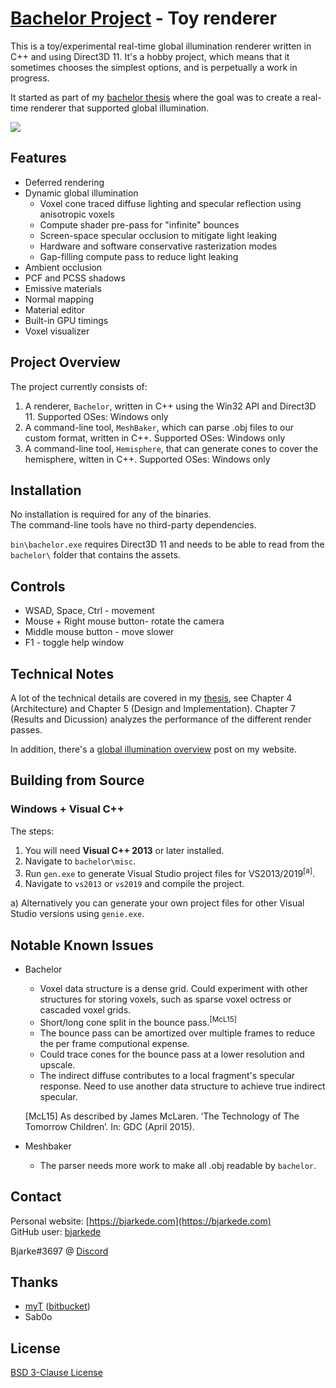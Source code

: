 # [Bachelor Project](http://github.com/bjarkede/) - Toy renderer

This is a toy/experimental real-time global illumination renderer written in C++ and using Direct3D 11. It's a hobby project, which means that it sometimes chooses the simplest options, and is perpetually a work in progress. 

It started as part of my [bachelor thesis](https://bjarkede.com/documents/bachelor_thesis_bjarke_damsgaard_eriksen.pdf) where the goal was to create a real-time renderer that supported global illumination.

![](https://bjarkede.com/gi_overview/screenshots/image1_hu88218d72c5defce792037be31f71092d_186361_1600x1600_fit_q50_box.jpg)

## Features

* Deferred rendering
* Dynamic global illumination
    * Voxel cone traced diffuse lighting and specular reflection using anisotropic voxels
    * Compute shader pre-pass for "infinite" bounces
    * Screen-space specular occlusion to mitigate light leaking
    * Hardware and software conservative rasterization modes
    * Gap-filling compute pass to reduce light leaking
* Ambient occlusion
* PCF and PCSS shadows
* Emissive materials
* Normal mapping
* Material editor
* Built-in GPU timings
* Voxel visualizer

## Project Overview

The project currently consists of:

1. A renderer, `Bachelor`, written in C++ using the Win32 API and Direct3D 11. Supported OSes: Windows only 
2. A command-line tool, `MeshBaker`, which can parse .obj files to our custom format, written in C++. Supported OSes: Windows only
3. A command-line tool, `Hemisphere`, that can generate cones to cover the hemisphere, witten in C++. Supported OSes: Windows only

## Installation

No installation is required for any of the binaries.  
The command-line tools have no third-party dependencies.

`bin\bachelor.exe` requires Direct3D 11 and needs to be able to read from the `bachelor\` folder that contains the assets.

## Controls


* WSAD, Space, Ctrl - movement
* Mouse + Right mouse button- rotate the camera
* Middle mouse button - move slower
* F1 - toggle help window

## Technical Notes

A lot of the technical details are covered in my [thesis](https://bjarkede.com/documents/bachelor_thesis_bjarke_damsgaard_eriksen.pdf), see Chapter 4 (Architecture) and Chapter 5 (Design and Implementation). Chapter 7 (Results and Dicussion) analyzes the performance of the different render passes.

In addition, there's a [global illumination overview](https://bjarkede.com/writeups/bachelor-project-overview/) post on my website.

## Building from Source

### Windows + Visual C++

The steps:

1. You will need **Visual C++ 2013** or later installed.
2. Navigate to `bachelor\misc`.
3. Run `gen.exe` to generate Visual Studio project files for VS2013/2019<sup>[a]</sup>.
4. Navigate to `vs2013` or `vs2019` and  compile the project.

a) Alternatively you can generate your own project files for other Visual Studio versions using `genie.exe`.

## Notable Known Issues

* Bachelor

   * Voxel data structure is a dense grid. Could experiment with other structures for storing voxels, such as sparse voxel octress or cascaded voxel grids.
   * Short/long cone split in the bounce pass.<sup>[McL15]</sup>
   * The bounce pass can be amortized over multiple frames to reduce the per frame computional expense.
   * Could trace cones for the bounce pass at a lower resolution and upscale.
   * The indirect diffuse contributes to a local fragment's specular response. Need to use another data structure to achieve true indirect specular.

   [McL15] As described by James McLaren. ‘The Technology of The Tomorrow Children’. In:
   GDC (April 2015).

* Meshbaker

   * The parser needs more work to make all .obj readable by `bachelor`.

## Contact

Personal website: [https://bjarkede.com](https://bjarkede.com)  
GitHub user: [bjarkede](https://github.com/bjarkede)

Bjarke#3697 @ [Discord](https://discord.me/CPMA)

## Thanks

* [myT](https://github.com/mightycow) ([bitbucket](https://bitbucket.org/CPMADevs/))
* Sab0o

## License

[BSD 3-Clause License](./LICENSE)
